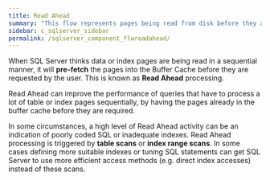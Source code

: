 ```yaml
---
title: Read Ahead
summary: "This flow represents pages being read from disk before they are requested."
sidebar: c_sqlserver_sidebar
permalink: /sqlserver_component_flwreadahead/
---
```



When SQL Server thinks data or index pages are being read in a
sequential manner, it will **pre-fetch** the pages into
the Buffer Cache before they are requested by the user. This is known
as **Read Ahead** processing.

Read Ahead can improve the performance of queries that have to process a
lot of table or index pages sequentially, by having the pages already in
the buffer cache before they are required.

In some circumstances, a high level of Read Ahead activity can be an
indication of poorly coded SQL or inadequate indexes. Read Ahead
processing is triggered by **table scans** or **index range
scans**. In some cases defining more suitable indexes or tuning
SQL statements can get SQL Server to use more efficient access methods (e.g.
direct index accesses) instead of these scans.
